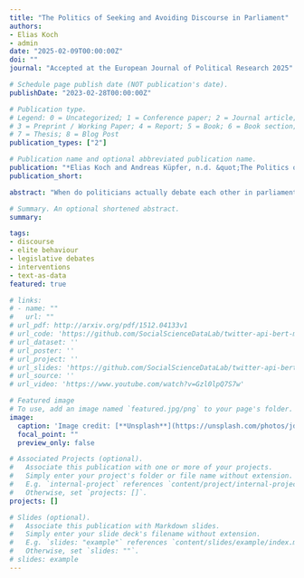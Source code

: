```yaml
---
title: "The Politics of Seeking and Avoiding Discourse in Parliament"
authors:
- Elias Koch
- admin
date: "2025-02-09T00:00:00Z"
doi: ""
journal: "Accepted at the European Journal of Political Research 2025"

# Schedule page publish date (NOT publication's date).
publishDate: "2023-02-28T00:00:00Z"

# Publication type.
# Legend: 0 = Uncategorized; 1 = Conference paper; 2 = Journal article;
# 3 = Preprint / Working Paper; 4 = Report; 5 = Book; 6 = Book section;
# 7 = Thesis; 8 = Blog Post
publication_types: ["2"]

# Publication name and optional abbreviated publication name.
publication: "*Elias Koch and Andreas Küpfer, n.d. &quot;The Politics of Seeking and Avoiding Discourse in Parliament&quot; <i>Manuscript in preparation</i>.*"
publication_short: 

abstract: "When do politicians actually debate each other in parliament, and when do they avoid discourse? While existing research has shown MPs to unilaterally leverage the dialogical nature of legislative debates to their advantage, the circumstances facilitating actual discursive interaction have so far received less attention. We introduce a new framework to study the emergence of discourse in political debates. Applying this framework, we expect ideological differences and government-opposition dynamics to shape politicians’ choices about seeking or avoiding discourse. To test these hypotheses, we draw on an original dataset comprising all attempted and successful interventions (Zwischenfragen) — extraordinary, voluntary discursive exchanges between speakers and MPs in the audience — in the German Bundestag (1990-2020). Using a pipeline solely developed for this study, we analyse 14,595 automatically annotated intervention attempts and find that MPs separated by diverging preferences seek discourse with one another more often than their ideologically aligned counterparts. At the same time, these exact attempts do less frequently result in discursive interactions. When considering government-opposition dynamics in this process, we observe very similar patterns: Attempts to initiate discourse are particularly common among opposition MPs facing government speakers, and we find tentative evidence suggesting that government actors are most likely to avoid these invitations to discursive interaction. Our findings have important implications for our understanding of elite behaviour in public environments."

# Summary. An optional shortened abstract.
summary: 

tags:
- discourse
- elite behaviour
- legislative debates
- interventions
- text-as-data
featured: true

# links:
# - name: ""
#   url: ""
# url_pdf: http://arxiv.org/pdf/1512.04133v1
# url_code: 'https://github.com/SocialScienceDataLab/twitter-api-bert-method/tree/main/code'
# url_dataset: ''
# url_poster: ''
# url_project: ''
# url_slides: 'https://github.com/SocialScienceDataLab/twitter-api-bert-method/blob/main/slides-twitter-api-bert-method.pdf'
# url_source: ''
# url_video: 'https://www.youtube.com/watch?v=Gzl0lpQ7S7w'

# Featured image
# To use, add an image named `featured.jpg/png` to your page's folder. 
image:
  caption: 'Image credit: [**Unsplash**](https://unsplash.com/photos/jdD8gXaTZsc)'
  focal_point: ""
  preview_only: false

# Associated Projects (optional).
#   Associate this publication with one or more of your projects.
#   Simply enter your project's folder or file name without extension.
#   E.g. `internal-project` references `content/project/internal-project/index.md`.
#   Otherwise, set `projects: []`.
projects: []

# Slides (optional).
#   Associate this publication with Markdown slides.
#   Simply enter your slide deck's filename without extension.
#   E.g. `slides: "example"` references `content/slides/example/index.md`.
#   Otherwise, set `slides: ""`.
# slides: example
---
```

